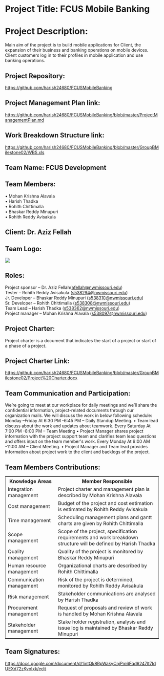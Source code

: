 # Project Title: FCUS Mobile Banking

# Project Description:

Main aim of the project is to build mobile applications for Client, the expansion of their business and banking operations on mobile devices. Client customers log in to their profiles in mobile application and use banking operations.

## Project Repository:

https://github.com/harish24680/FCUSMobileBanking

## Project Management Plan link:

https://github.com/harish24680/FCUSMobileBanking/blob/master/ProjectManagementPlan.md

## Work Breakdown Structure link:

https://github.com/harish24680/FCUSMobileBanking/blob/master/GroupBMilestone02/WBS.xls

## Team Name: FCUS Development

## Team Members:

• Mohan Krishna Alavala<br>
• Harish Thadka<br>
• Rohith Chittimalla<br>
• Bhaskar Reddy Minupuri<br>
• Rohith Reddy Avisakula<br>

## Client: Dr. Aziz Fellah

## Team Logo:

![](https://github.com/harish24680/FCUSMobileBanking/blob/master/GroupBMilestone01/FCUS%20LOGO.png)

## Roles:

Project sponsor – Dr. Aziz Fellah(afellah@nwmissouri.edu)<br>
Tester – Rohith Reddy Avisakula (s538294@nwmissouri.edu)<br>
Jr. Developer – Bhaskar Reddy Minupuri (s538310@nwmissouri.edu)<br>
Sr. Developer – Rohith Chittimalla (s538308@nwmissouri.edu)<br>
Team Lead – Harish Thadka (s538362@nwmissouri.edu)<br>
Project manager – Mohan Krishna Alavala (s538097@nwmissouri.edu)<br>

## Project Charter:

Project charter is a document that indicates the start of a project or start of a phase of a project.

## Project Charter Link:

https://github.com/harish24680/FCUSMobileBanking/blob/master/GroupBMilestone02/Project%20Charter.docx

## Team Communication and Participation:

We’re going to meet at our workplace for daily meetings and we’ll share the confidential information, project-related documents through our organization mails.
We will discuss the work in below following schedule:
Monday –Friday 
At 6:30 PM -6:45 PM – Daily Standup Meeting.
•	Team lead discuss about the work and updates about teamwork.
Every Saturday 
At 7:00 PM -8:00 PM – Team Meeting
•	Project Manager shares project information with the project support team and clarifies team lead questions and offers input on the team member's work.
Every Monday
At 9:00 AM -11:00 AM – Client Meeting.
•	Project Manager and Team lead provides information about project work to the client and backlogs of the project.


## Team Members Contributions:

<table style="width:100%;border: 1px solid black;">
<tr>
<th>Knowledge Areas</th>	
<th>Member Responsible</th>
  </tr>
  <tr>
    <td>Integration management</td>
    <td>Project charter and management plan is described by Mohan Krishna Alavala</td>
  </tr>
   <tr>
    <td>Cost management</td>
    <td>Budget of the project and cost estimation is estimated by Rohith Reddy Avisakula</td>
  </tr>
  <tr>
    <td>Time management</td>
    <td>Scheduling management plans and gantt charts are given by Rohith Chittimalla</td>
  </tr>
  <tr>
    <td>Scope management</td>
    <td>Scope of the project, specification requirements and work breakdown structure will be defined by Harish Thadka </td>
  </tr>
  <tr>
    <td>Quality management</td>
    <td>Quality of the project is monitored by Bhaskar Reddy Minupuri</td>
  </tr>
   <tr>
    <td>Human resource management</td>
    <td>Organizational charts are described by Rohith Chittimalla</td>
  </tr>
  <tr>
    <td>Communication management</td>
    <td>Risk of the project is determined, monitored by Rohith Reddy Avisakula</td>
  </tr>
   <tr>
    <td>Risk management</td>
    <td>Stakeholder communications are analysed by Harish Thadka</td>
  </tr>
   <tr>
    <td>Procurement management</td>
    <td>Request of proposals and review of work is handled by Mohan Krishna Alavala</td>
  </tr>
   <tr>
    <td>Stakeholder management</td>
    <td>Stake holder registration, analysis and issue log is maintained by Bhaskar Reddy Minupuri</td>
  </tr>
  </table>


## Team Signatures:

https://docs.google.com/document/d/1intQk8RpWakyCnjPm6Fqd9247lt7IdUEXd72zKvoIxk/edit 

